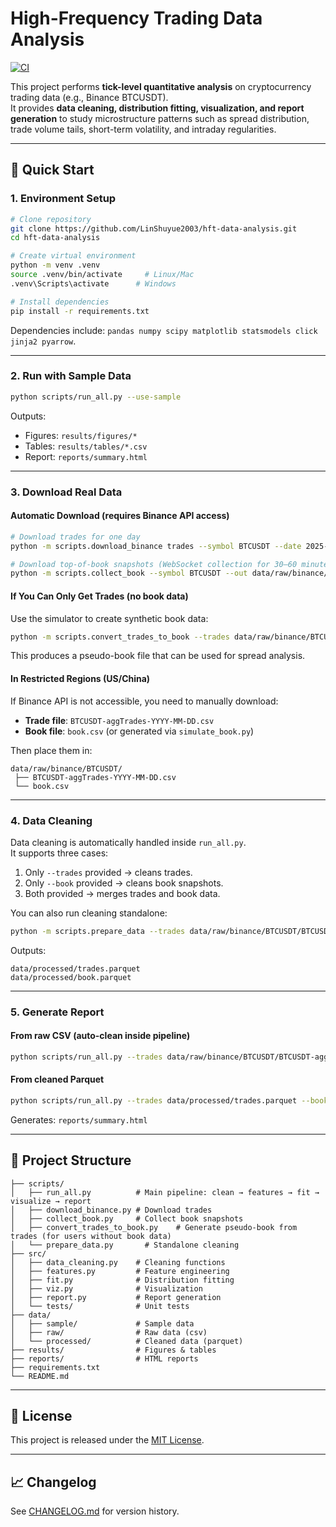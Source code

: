 
# High-Frequency Trading Data Analysis

[![CI](https://github.com/LinShuyue2003/hft-data-analysis/actions/workflows/ci.yml/badge.svg)](https://github.com/LinShuyue2003/hft-data-analysis/actions)

This project performs **tick-level quantitative analysis** on cryptocurrency trading data (e.g., Binance BTCUSDT).  
It provides **data cleaning, distribution fitting, visualization, and report generation** to study microstructure patterns such as spread distribution, trade volume tails, short-term volatility, and intraday regularities.

---

## 🚀 Quick Start

### 1. Environment Setup

```bash
# Clone repository
git clone https://github.com/LinShuyue2003/hft-data-analysis.git
cd hft-data-analysis

# Create virtual environment
python -m venv .venv
source .venv/bin/activate     # Linux/Mac
.venv\Scripts\activate      # Windows

# Install dependencies
pip install -r requirements.txt
```

Dependencies include: `pandas numpy scipy matplotlib statsmodels click jinja2 pyarrow`.

---

### 2. Run with Sample Data

```bash
python scripts/run_all.py --use-sample
```

Outputs:
- Figures: `results/figures/*`  
- Tables: `results/tables/*.csv`  
- Report: `reports/summary.html`

---

### 3. Download Real Data

#### Automatic Download (requires Binance API access)

```bash
# Download trades for one day
python -m scripts.download_binance trades --symbol BTCUSDT --date 2025-08-01 --out data/raw/binance/BTCUSDT

# Download top-of-book snapshots (WebSocket collection for 30–60 minutes)
python -m scripts.collect_book --symbol BTCUSDT --out data/raw/binance/BTCUSDT/book.csv
```

#### If You Can Only Get Trades (no book data)

Use the simulator to create synthetic book data:

```bash
python -m scripts.convert_trades_to_book --trades data/raw/binance/BTCUSDT/BTCUSDT-aggTrades-2025-08-01.csv --out data/raw/binance/BTCUSDT/book.csv
```

This produces a pseudo-book file that can be used for spread analysis.

#### In Restricted Regions (US/China)

If Binance API is not accessible, you need to manually download:  
- **Trade file**: `BTCUSDT-aggTrades-YYYY-MM-DD.csv`  
- **Book file**: `book.csv` (or generated via `simulate_book.py`)  

Then place them in:  
```
data/raw/binance/BTCUSDT/
 ├── BTCUSDT-aggTrades-YYYY-MM-DD.csv
 └── book.csv
```

---

### 4. Data Cleaning

Data cleaning is automatically handled inside `run_all.py`.  
It supports three cases:

1. Only `--trades` provided → cleans trades.  
2. Only `--book` provided → cleans book snapshots.  
3. Both provided → merges trades and book data.  

You can also run cleaning standalone:

```bash
python -m scripts.prepare_data --trades data/raw/binance/BTCUSDT/BTCUSDT-aggTrades-2025-08-01.csv --book data/raw/binance/BTCUSDT/book.csv
```

Outputs:
```
data/processed/trades.parquet
data/processed/book.parquet
```

---

### 5. Generate Report

#### From raw CSV (auto-clean inside pipeline)

```bash
python scripts/run_all.py --trades data/raw/binance/BTCUSDT/BTCUSDT-aggTrades-2025-08-01.csv --book data/raw/binance/BTCUSDT/book.csv --bar 1s --symbol BTCUSDT
```

#### From cleaned Parquet

```bash
python scripts/run_all.py --trades data/processed/trades.parquet --book data/processed/book.parquet --bar 1s --symbol BTCUSDT 
```

Generates: `reports/summary.html`

---

## 📂 Project Structure

```
├── scripts/
│   ├── run_all.py          # Main pipeline: clean → features → fit → visualize → report
│   ├── download_binance.py # Download trades
│   ├── collect_book.py     # Collect book snapshots
│   ├── convert_trades_to_book.py    # Generate pseudo-book from trades (for users without book data)
│   └── prepare_data.py       # Standalone cleaning
├── src/
│   ├── data_cleaning.py    # Cleaning functions
│   ├── features.py         # Feature engineering
│   ├── fit.py              # Distribution fitting
│   ├── viz.py              # Visualization
│   ├── report.py           # Report generation
│   └── tests/              # Unit tests
├── data/
│   ├── sample/             # Sample data
│   ├── raw/                # Raw data (csv)
│   └── processed/          # Cleaned data (parquet)
├── results/                # Figures & tables
├── reports/                # HTML reports
├── requirements.txt
└── README.md
```

---

## 📜 License

This project is released under the [MIT License](LICENSE).

---

## 📈 Changelog

See [CHANGELOG.md](CHANGELOG.md) for version history.

